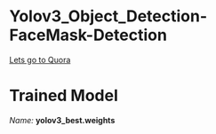 # Yolov3_Object_Detection-FaceMask-Detection



[Lets go to Quora](https://www.quora.com)

<h1> Trained Model </h1>
<i>Name:</i> <b> yolov3_best.weights </b>

